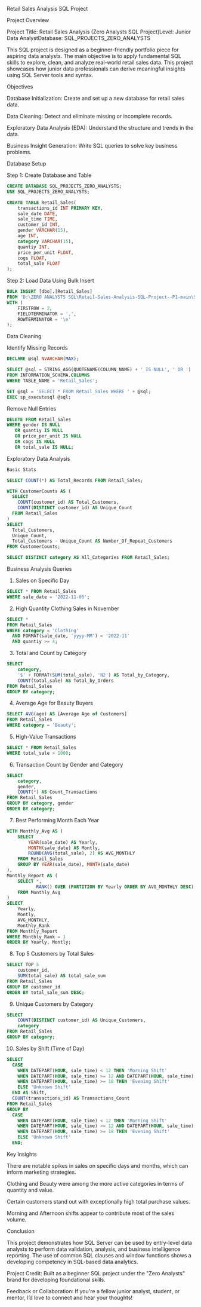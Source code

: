 Retail Sales Analysis SQL Project

Project Overview

Project Title: Retail Sales Analysis (Zero Analysts SQL Project)Level: Junior Data AnalystDatabase: SQL_PROJECTS_ZERO_ANALYSTS

This SQL project is designed as a beginner-friendly portfolio piece for aspiring data analysts. The main objective is to apply fundamental SQL skills to explore, clean, and analyze real-world retail sales data. This project showcases how junior data professionals can derive meaningful insights using SQL Server tools and syntax.

Objectives

Database Initialization: Create and set up a new database for retail sales data.

Data Cleaning: Detect and eliminate missing or incomplete records.

Exploratory Data Analysis (EDA): Understand the structure and trends in the data.

Business Insight Generation: Write SQL queries to solve key business problems.

Database Setup

Step 1: Create Database and Table
```sql
CREATE DATABASE SQL_PROJECTS_ZERO_ANALYSTS;
USE SQL_PROJECTS_ZERO_ANALYSTS;

CREATE TABLE Retail_Sales(
    transactions_id INT PRIMARY KEY,
    sale_date DATE,
    sale_time TIME,
    customer_id INT,
    gender VARCHAR(15),
    age INT,
    category VARCHAR(15),
    quantiy INT,
    price_per_unit FLOAT,
    cogs FLOAT,
    total_sale FLOAT
);
```
Step 2: Load Data Using Bulk Insert
```sql
BULK INSERT [dbo].[Retail_Sales]
FROM 'D:\ZERO ANALYSTS SQL\Retail-Sales-Analysis-SQL-Project--P1-main\SQL - Retail Sales Analysis_utf .csv'
WITH (
    FIRSTROW = 2,
    FIELDTERMINATOR = ',',
    ROWTERMINATOR = '\n'
);
```
Data Cleaning

Identify Missing Records
```sql
DECLARE @sql NVARCHAR(MAX);

SELECT @sql = STRING_AGG(QUOTENAME(COLUMN_NAME) + ' IS NULL', ' OR ')
FROM INFORMATION_SCHEMA.COLUMNS
WHERE TABLE_NAME = 'Retail_Sales';

SET @sql = 'SELECT * FROM Retail_Sales WHERE ' + @sql;
EXEC sp_executesql @sql;
```
Remove Null Entries
```sql
DELETE FROM Retail_Sales 
WHERE gender IS NULL
   OR quantiy IS NULL
   OR price_per_unit IS NULL
   OR cogs IS NULL
   OR total_sale IS NULL;
```
Exploratory Data Analysis
```sql
Basic Stats

SELECT COUNT(*) AS Total_Records FROM Retail_Sales;

WITH CustomerCounts AS (
  SELECT 
    COUNT(customer_id) AS Total_Customers,
    COUNT(DISTINCT customer_id) AS Unique_Count
  FROM Retail_Sales
)
SELECT 
  Total_Customers,
  Unique_Count,
  Total_Customers - Unique_Count AS Number_Of_Repeat_Customers
FROM CustomerCounts;

SELECT DISTINCT category AS All_Categories FROM Retail_Sales;
```
Business Analysis Queries

1. Sales on Specific Day
```sql
SELECT * FROM Retail_Sales 
WHERE sale_date = '2022-11-05';
```
2. High Quantity Clothing Sales in November
```sql
SELECT * 
FROM Retail_Sales
WHERE category = 'Clothing'
  AND FORMAT(sale_date, 'yyyy-MM') = '2022-11'
  AND quantiy >= 4;
```
3. Total and Count by Category
```sql
SELECT 
    category, 
    '$' + FORMAT(SUM(total_sale), 'N2') AS Total_by_Category,
    COUNT(total_sale) AS Total_by_Orders
FROM Retail_Sales
GROUP BY category;
```
4. Average Age for Beauty Buyers
```sql
SELECT AVG(age) AS [Average Age of Customers] 
FROM Retail_Sales
WHERE category = 'Beauty';
```
5. High-Value Transactions
```sql
SELECT * FROM Retail_Sales
WHERE total_sale > 1000;
```
6. Transaction Count by Gender and Category
```sql
SELECT 
    category,
    gender,
    COUNT(*) AS Count_Transactions
FROM Retail_Sales
GROUP BY category, gender
ORDER BY category;
```
7. Best Performing Month Each Year
```sql
WITH Monthly_Avg AS (
    SELECT 
        YEAR(sale_date) AS Yearly,
        MONTH(sale_date) AS Montly,
        ROUND(AVG(total_sale), 2) AS AVG_MONTHLY
    FROM Retail_Sales
    GROUP BY YEAR(sale_date), MONTH(sale_date)
),
Monthly_Report AS (
    SELECT *,
           RANK() OVER (PARTITION BY Yearly ORDER BY AVG_MONTHLY DESC) AS Monthly_Rank
    FROM Monthly_Avg
)
SELECT 
    Yearly,
    Montly,
    AVG_MONTHLY,
    Monthly_Rank
FROM Monthly_Report
WHERE Monthly_Rank = 1
ORDER BY Yearly, Montly;
```
8. Top 5 Customers by Total Sales
```sql
SELECT TOP 5 
    customer_id, 
    SUM(total_sale) AS total_sale_sum
FROM Retail_Sales
GROUP BY customer_id
ORDER BY total_sale_sum DESC;
```
9. Unique Customers by Category
```sql
SELECT 
    COUNT(DISTINCT customer_id) AS Unique_Customers,
    category
FROM Retail_Sales
GROUP BY category;
```
10. Sales by Shift (Time of Day)
```sql
SELECT 
  CASE 
    WHEN DATEPART(HOUR, sale_time) < 12 THEN 'Morning Shift'
    WHEN DATEPART(HOUR, sale_time) >= 12 AND DATEPART(HOUR, sale_time) < 18 THEN 'Afternoon Shift'
    WHEN DATEPART(HOUR, sale_time) >= 18 THEN 'Evening Shift'
    ELSE 'Unknown Shift'
  END AS Shift,
  COUNT(transactions_id) AS Transactions_Count
FROM Retail_Sales
GROUP BY 
  CASE 
    WHEN DATEPART(HOUR, sale_time) < 12 THEN 'Morning Shift'
    WHEN DATEPART(HOUR, sale_time) >= 12 AND DATEPART(HOUR, sale_time) < 18 THEN 'Afternoon Shift'
    WHEN DATEPART(HOUR, sale_time) >= 18 THEN 'Evening Shift'
    ELSE 'Unknown Shift'
  END;
```
Key Insights

There are notable spikes in sales on specific days and months, which can inform marketing strategies.

Clothing and Beauty were among the more active categories in terms of quantity and value.

Certain customers stand out with exceptionally high total purchase values.

Morning and Afternoon shifts appear to contribute most of the sales volume.

Conclusion

This project demonstrates how SQL Server can be used by entry-level data analysts to perform data validation, analysis, and business intelligence reporting. The use of common SQL clauses and window functions shows a developing competency in SQL-based data analytics.

Project Credit: Built as a beginner SQL project under the "Zero Analysts" brand for developing foundational skills.

Feedback or Collaboration: If you're a fellow junior analyst, student, or mentor, I’d love to connect and hear your thoughts!
